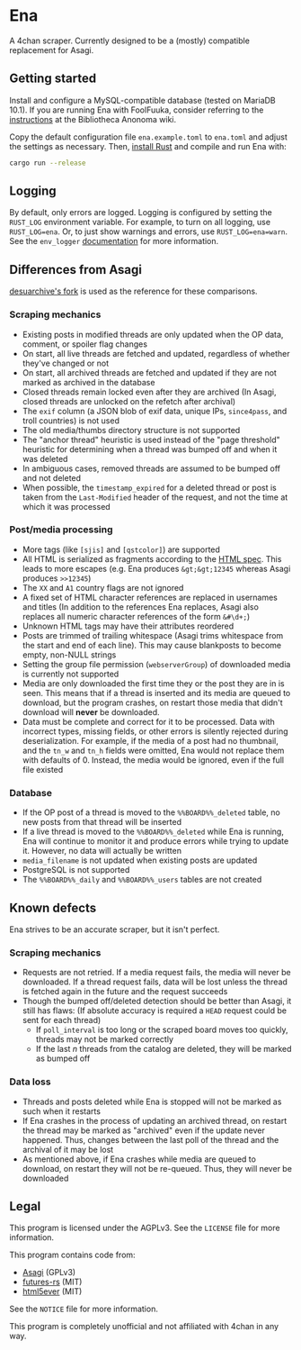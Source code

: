 # Ena

A 4chan scraper. Currently designed to be a (mostly) compatible replacement for Asagi.

## Getting started

Install and configure a MySQL-compatible database (tested on MariaDB 10.1). If you are running Ena with FoolFuuka, consider referring to the [instructions](https://wiki.bibanon.org/FoolFuuka) at the Bibliotheca Anonoma wiki.

Copy the default configuration file `ena.example.toml` to `ena.toml` and adjust the settings as necessary. Then, [install Rust](https://www.rust-lang.org/install.html) and compile and run Ena with:

```sh
cargo run --release
```

## Logging

By default, only errors are logged. Logging is configured by setting the `RUST_LOG` environment variable. For example, to turn on all logging, use `RUST_LOG=ena`. Or, to just show warnings and errors, use `RUST_LOG=ena=warn`. See the `env_logger` [documentation](https://docs.rs/env_logger/*/env_logger/) for more information.

## Differences from Asagi

[desuarchive's fork](https://github.com/desuarchive/asagi) is used as the reference for these comparisons.

### Scraping mechanics

* Existing posts in modified threads are only updated when the OP data, comment, or spoiler flag changes
* On start, all live threads are fetched and updated, regardless of whether they've changed or not
* On start, all archived threads are fetched and updated if they are not marked as archived in the database
* Closed threads remain locked even after they are archived (In Asagi, closed threads are unlocked on the refetch after archival)
* The `exif` column (a JSON blob of exif data, unique IPs, `since4pass`, and troll countries) is not used
* The old media/thumbs directory structure is not supported
* The "anchor thread" heuristic is used instead of the "page threshold" heuristic for determining when a thread was bumped off and when it was deleted
* In ambiguous cases, removed threads are assumed to be bumped off and not deleted
* When possible, the `timestamp_expired` for a deleted thread or post is taken from the `Last-Modified` header of the request, and not the time at which it was processed

### Post/media processing

* More tags (like `[sjis]` and `[qstcolor]`) are supported
* All HTML is serialized as fragments according to the [HTML spec](https://html.spec.whatwg.org/multipage/parsing.html#serialising-html-fragments). This leads to more escapes (e.g. Ena produces `&gt;&gt;12345` whereas Asagi produces `>>12345`)
* The `XX` and `A1` country flags are not ignored
* A fixed set of HTML character references are replaced in usernames and titles (In addition to the references Ena replaces, Asagi also replaces all numeric character references of the form `&#\d+;`)
* Unknown HTML tags may have their attributes reordered
* Posts are trimmed of trailing whitespace (Asagi trims whitespace from the start and end of each line). This may cause blankposts to become empty, non-NULL strings
* Setting the group file permission (`webserverGroup`) of downloaded media is currently not supported
* Media are only downloaded the first time they or the post they are in is seen. This means that if a thread is inserted and its media are queued to download, but the program crashes, on restart those media that didn't download will **never** be downloaded.
* Data must be complete and correct for it to be processed. Data with incorrect types, missing fields, or other errors is silently rejected during deserialization. For example, if the media of a post had no thumbnail, and the `tn_w` and `tn_h` fields were omitted, Ena would not replace them with defaults of 0. Instead, the media would be ignored, even if the full file existed

### Database

* If the OP post of a thread is moved to the `%%BOARD%%_deleted` table, no new posts from that thread will be inserted
* If a live thread is moved to the `%%BOARD%%_deleted` while Ena is running, Ena will continue to monitor it and produce errors while trying to update it. However, no data will actually be written
* `media_filename` is not updated when existing posts are updated
* PostgreSQL is not supported
* The `%%BOARD%%_daily` and `%%BOARD%%_users` tables are not created

## Known defects

Ena strives to be an accurate scraper, but it isn't perfect.

### Scraping mechanics

* Requests are not retried. If a media request fails, the media will never be downloaded. If a thread request fails, data will be lost unless the thread is fetched again in the future and the request succeeds
* Though the bumped off/deleted detection should be better than Asagi, it still has flaws: (If absolute accuracy is required a `HEAD` request could be sent for each thread)
    * If `poll_interval` is too long or the scraped board moves too quickly, threads may not be marked correctly
    * If the last _n_ threads from the catalog are deleted, they will be marked as bumped off

### Data loss

* Threads and posts deleted while Ena is stopped will not be marked as such when it restarts
* If Ena crashes in the process of updating an archived thread, on restart the thread may be marked as "archived" even if the update never happened. Thus, changes between the last poll of the thread and the archival of it may be lost
* As mentioned above, if Ena crashes while media are queued to download, on restart they will not be re-queued. Thus, they will never be downloaded

## Legal

This program is licensed under the AGPLv3. See the `LICENSE` file for more information.

This program contains code from:

* [Asagi](https://github.com/desuarchive/asagi) (GPLv3)
* [futures-rs](https://github.com/rust-lang-nursery/futures-rs) (MIT)
* [html5ever](https://github.com/servo/html5ever) (MIT)

See the `NOTICE` file for more information.

This program is completely unofficial and not affiliated with 4chan in any way.
